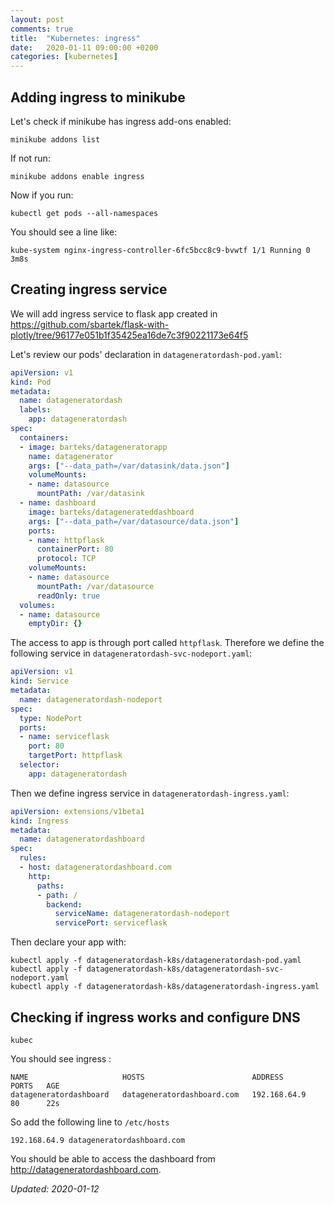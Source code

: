 ```yaml
---
layout: post
comments: true
title:  "Kubernetes: ingress"
date:   2020-01-11 09:00:00 +0200
categories: [kubernetes]
---
```


## Adding ingress to minikube

Let's check if minikube has ingress add-ons enabled:

``` shell
minikube addons list
```

If not run:

``` shell
minikube addons enable ingress
```

Now if you run:

``` shell
kubectl get pods --all-namespaces
```

You should see a line like:

``` shell
kube-system nginx-ingress-controller-6fc5bcc8c9-bvwtf 1/1 Running 0 3m8s
```

## Creating ingress service

We will add ingress service to flask app created in 
<https://github.com/sbartek/flask-with-plotly/tree/96177e051b1f35425ea16de7c3f90221173e64f5>


Let's review our pods' declaration in `datageneratordash-pod.yaml`:

``` yaml
apiVersion: v1
kind: Pod
metadata:
  name: datageneratordash
  labels:
    app: datageneratordash
spec:
  containers:
  - image: barteks/datageneratorapp
    name: datagenerator
    args: ["--data_path=/var/datasink/data.json"]
    volumeMounts:
    - name: datasource
      mountPath: /var/datasink
  - name: dashboard
    image: barteks/datagenerateddashboard
    args: ["--data_path=/var/datasource/data.json"]
    ports:
    - name: httpflask
      containerPort: 80
      protocol: TCP
    volumeMounts:
    - name: datasource
      mountPath: /var/datasource
      readOnly: true
  volumes:
  - name: datasource
    emptyDir: {}
```

The access to app is through port called `httpflask`. Therefore we define the following service in 
`datageneratordash-svc-nodeport.yaml`:

``` yaml
apiVersion: v1
kind: Service
metadata:
  name: datageneratordash-nodeport
spec:
  type: NodePort
  ports:
  - name: serviceflask
    port: 80
    targetPort: httpflask
  selector:
    app: datageneratordash
```

Then we define ingress service in `datageneratordash-ingress.yaml`:

``` yaml
apiVersion: extensions/v1beta1
kind: Ingress
metadata:
  name: datageneratordashboard
spec:
  rules:
  - host: datageneratordashboard.com
    http:
      paths:
      - path: /
        backend:
          serviceName: datageneratordash-nodeport
          servicePort: serviceflask
```

Then declare your app with:

``` shell
kubectl apply -f datageneratordash-k8s/datageneratordash-pod.yaml
kubectl apply -f datageneratordash-k8s/datageneratordash-svc-nodeport.yaml
kubectl apply -f datageneratordash-k8s/datageneratordash-ingress.yaml
```

## Checking if ingress works and configure DNS

``` shell
kubec
```

You should see ingress :

``` shell
NAME                     HOSTS                        ADDRESS        PORTS   AGE
datageneratordashboard   datageneratordashboard.com   192.168.64.9   80      22s
```

So add the following line to `/etc/hosts`

``` shell
192.168.64.9 datageneratordashboard.com
```

You should be able to access the dashboard from <http://datageneratordashboard.com>.


_Updated: 2020-01-12_

